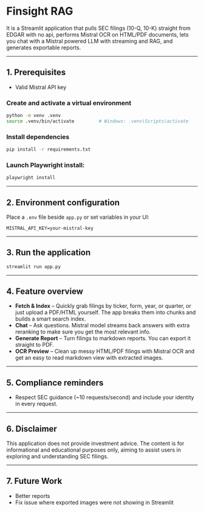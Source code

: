# Finsight RAG

It is a Streamlit application that pulls SEC filings (10-Q, 10-K) straight from EDGAR with no api, performs Mistral OCR on HTML/PDF documents, lets you chat with a Mistral powered LLM with streaming and RAG, and generates exportable reports.

---

## 1. Prerequisites

- Valid Mistral API key

### Create and activate a virtual environment

```bash
python -m venv .venv
source .venv/bin/activate         # Windows: .venv\Scripts\activate
```

### Install dependencies

```bash
pip install -r requirements.txt
```
### Launch Playwright install:

```bash
playwright install
```

---

## 2. Environment configuration

Place a `.env` file beside `app.py` or set variables in your UI:

```env
MISTRAL_API_KEY=your-mistral-key
```

---

## 3. Run the application

```bash
streamlit run app.py
```


---

## 4. Feature overview

- **Fetch & Index** – Quickly grab filings by ticker, form, year, or quarter, or just upload a PDF/HTML yourself. The app breaks them into chunks and builds a smart search index.
- **Chat** – Ask questions. Mistral model streams back answers with extra reranking to make sure you get the most relevant info.
- **Generate Report** – Turn filings to markdown reports. You can export it straight to PDF.
- **OCR Preview** – Clean up messy HTML/PDF filings with Mistral OCR and get an easy to read markdown view with extracted images.


---

## 5. Compliance reminders

- Respect SEC guidance (~10 requests/second) and include your identity in every request.

---

## 6. Disclaimer

This application does not provide investment advice. The content is for informational and educational purposes only, aiming to assist users in exploring and understanding SEC filings.

---

## 7. Future Work

 - Better reports
 - Fix issue where exported images were not showing in Streamlit



